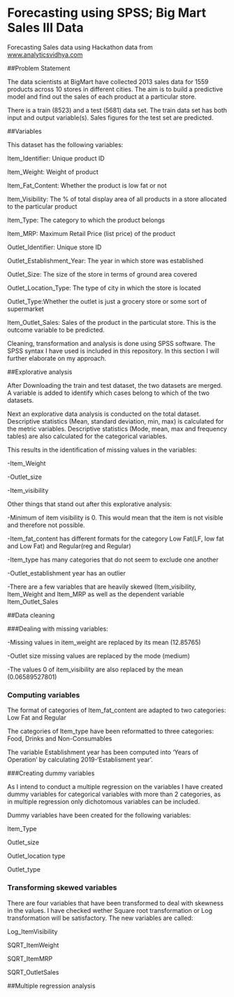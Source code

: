 # Forecasting using SPSS; Big Mart Sales III Data

Forecasting Sales data using Hackathon data from www.analyticsvidhya.com

 

##Problem Statement

The data scientists at BigMart have collected 2013 sales data for 1559 products across 10 stores in different cities. The aim is to build a predictive model and find out the sales of each product at a particular store.

There is a train (8523) and a test (5681) data set. The train data set has both input and output variable(s). Sales figures for the test set are predicted.

##Variables

This dataset has the following variables:

Item_Identifier: Unique product ID

Item_Weight: Weight of product

Item_Fat_Content: Whether the product is low fat or not

Item_Visibility: The % of total display area of all products in a store allocated to the particular product

Item_Type: The category to which the product belongs

Item_MRP: Maximum Retail Price (list price) of the product

Outlet_Identifier: Unique store ID

Outlet_Establishment_Year: The year in which store was established

Outlet_Size: The size of the store in terms of ground area covered

Outlet_Location_Type: The type of city in which the store is located

Outlet_Type:Whether the outlet is just a grocery store or some sort of supermarket

Item_Outlet_Sales: Sales of the product in the particulat store. This is the outcome variable to be predicted.

Cleaning, transformation and analysis is done using SPSS software. The SPSS syntax I have used is included in this repository. In this section I will further elaborate on my approach.

##Explorative analysis

After Downloading the train and test dataset, the two datasets are merged. A variable is added to identify which cases belong to which of the two datasets.

Next an explorative data analysis is conducted on the total dataset. Descriptive statistics (Mean, standard deviation, min, max) is calculated for the metric variables. Descriptive statistics (Mode, mean, max and frequency tables) are also calculated for the categorical variables.

This results in the identification of missing values in the variables:

-Item_Weight

-Outlet_size

-Item_visibility

Other things that stand out after this explorative analysis:

-Minimum of item visibility is 0. This would mean that the item is not visible and therefore not possible.

-Item_fat_content has different formats for the category Low Fat(LF, low fat and Low Fat) and Regular(reg and Regular)

-Item_type has many categories that do not seem to exclude one another

-Outlet_establishment year has an outlier

-There are a few variables that are heavily skewed (Item_visibility, Item_Weight and Item_MRP as well as the dependent variable Item_Outlet_Sales

##Data cleaning

###Dealing with missing variables:

-Missing values in item_weight are replaced by its mean (12.85765)

-Outlet size missing values are replaced by the mode (medium)

-The values 0 of item_visibility are also replaced by the mean (0.06589527801)

### Computing variables

The format of categories of Item_fat_content are adapted to two categories: Low Fat and Regular

The categories of Item_type have been reformatted to three categories: Food, Drinks and Non-Consumables

The variable Establishment year has been computed into ‘Years of Operation’ by calculating 2019-‘Establisment year’.

###Creating dummy variables

As I intend to conduct a multiple regression on the variables I have created dummy variables for categorical variables with more than 2 categories, as in multiple regression only dichotomous variables can be included.

Dummy variables have been created for the following variables:

Item_Type

Outlet_size

Outlet_location type

Outlet_type

### Transforming skewed variables

There are four variables that have been transformed to deal with skewness in the values. I have checked wether Square root transformation or Log transformation will be satisfactory. The new variables are called:

Log_ItemVisibility

SQRT_ItemWeight

SQRT_ItemMRP

SQRT_OutletSales

##Multiple regression analysis
